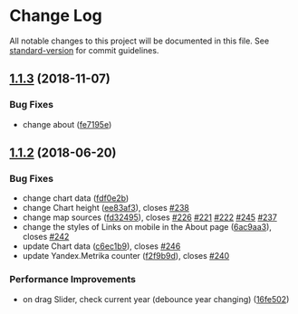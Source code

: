 # Change Log

All notable changes to this project will be documented in this file. See [standard-version](https://github.com/conventional-changelog/standard-version) for commit guidelines.

<a name="1.1.3"></a>
## [1.1.3](http://gitlab.urbica.co:2222/gulag/front/compare/v1.1.2...v1.1.3) (2018-11-07)


### Bug Fixes

* change about ([fe7195e](http://gitlab.urbica.co:2222/gulag/front/commit/fe7195e))



<a name="1.1.2"></a>
## [1.1.2](http://gitlab.urbica.co:2222/gulag/front/compare/v1.1.1...v1.1.2) (2018-06-20)


### Bug Fixes

* change chart data ([fdf0e2b](http://gitlab.urbica.co:2222/gulag/front/commit/fdf0e2b))
* change Chart height ([ee83af3](http://gitlab.urbica.co:2222/gulag/front/commit/ee83af3)), closes [#238](http://gitlab.urbica.co:2222/gulag/front/issues/238)
* change map sources ([fd32495](http://gitlab.urbica.co:2222/gulag/front/commit/fd32495)), closes [#226](http://gitlab.urbica.co:2222/gulag/front/issues/226) [#221](http://gitlab.urbica.co:2222/gulag/front/issues/221) [#222](http://gitlab.urbica.co:2222/gulag/front/issues/222) [#245](http://gitlab.urbica.co:2222/gulag/front/issues/245) [#237](http://gitlab.urbica.co:2222/gulag/front/issues/237)
* change the styles of Links on mobile in the About page ([6ac9aa3](http://gitlab.urbica.co:2222/gulag/front/commit/6ac9aa3)), closes [#242](http://gitlab.urbica.co:2222/gulag/front/issues/242)
* update Chart data ([c6ec1b9](http://gitlab.urbica.co:2222/gulag/front/commit/c6ec1b9)), closes [#246](http://gitlab.urbica.co:2222/gulag/front/issues/246)
* update Yandex.Metrika counter ([f2f9b9d](http://gitlab.urbica.co:2222/gulag/front/commit/f2f9b9d)), closes [#240](http://gitlab.urbica.co:2222/gulag/front/issues/240)


### Performance Improvements

* on drag Slider, check current year  (debounce year changing) ([16fe502](http://gitlab.urbica.co:2222/gulag/front/commit/16fe502))

